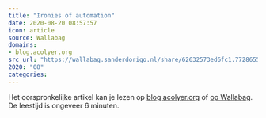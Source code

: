 ```yaml
---
title: "Ironies of automation"
date: 2020-08-20 08:57:57
icon: article
source: Wallabag
domains:
- blog.acolyer.org
src_url: "https://wallabag.sanderdorigo.nl/share/62632573ed6fc1.77286553"
2020: "08"
categories:
---
```

Het oorspronkelijke artikel kan je lezen op [blog.acolyer.org](https://blog.acolyer.org/2020/01/08/ironies-of-automation/) of [op Wallabag](https://wallabag.sanderdorigo.nl/share/62632573ed6fc1.77286553). De leestijd is ongeveer 6 minuten.
